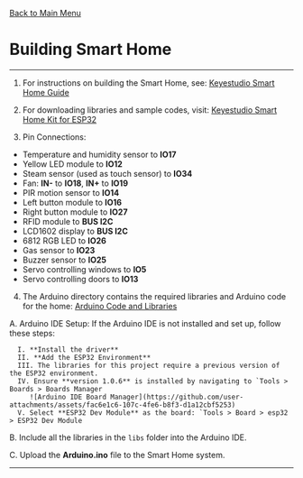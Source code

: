 [Back to Main Menu](https://github.com/CCC-Industry4/IIOT-4.0-Project/tree/main)

# Building Smart Home

---

1. For instructions on building the Smart Home, see: [Keyestudio Smart Home Guide](https://docs.keyestudio.com/projects/KS5009/en/latest/docs/index.html)
2. For downloading libraries and sample codes, visit: [Keyestudio Smart Home Kit for ESP32](https://github.com/keyestudio/KS5009-Keyestudio-Smart-Home-Kit-for-ESP32)

3. Pin Connections:

 - Temperature and humidity sensor to **IO17**
 - Yellow LED module to **IO12**
 - Steam sensor (used as touch sensor) to **IO34**
 - Fan: **IN-** to **IO18**, **IN+** to **IO19**
 - PIR motion sensor to **IO14**
 - Left button module to **IO16**
 - Right button module to **IO27**
 - RFID module to **BUS I2C**
 - LCD1602 display to **BUS I2C**
 - 6812 RGB LED to **IO26**
 - Gas sensor to **IO23**
 - Buzzer sensor to **IO25**
 - Servo controlling windows to **IO5**
 - Servo controlling doors to **IO13**

4. The Arduino directory contains the required libraries and Arduino code for the home: [Arduino Code and Libraries](https://github.com/CCC-Industry4/IIOT-4.0-Project/tree/main/Arduino)

  A. Arduino IDE Setup:
    If the Arduino IDE is not installed and set up, follow these steps:

      I. **Install the driver**  
      II. **Add the ESP32 Environment**  
      III. The libraries for this project require a previous version of the ESP32 environment.  
      IV. Ensure **version 1.0.6** is installed by navigating to `Tools > Boards > Boards Manager  
         ![Arduino IDE Board Manager](https://github.com/user-attachments/assets/fac6e1c6-107c-4fe6-b8f3-d1a12cbf5253)  
      V. Select **ESP32 Dev Module** as the board: `Tools > Board > esp32 > ESP32 Dev Module

  B. Include all the libraries in the `libs` folder into the Arduino IDE.

  C. Upload the **Arduino.ino** file to the Smart Home system.


---
